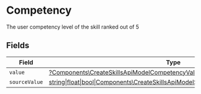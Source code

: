 # Competency

The user competency level of the skill ranked out of 5


## Fields

| Field                                                                                                                                                      | Type                                                                                                                                                       | Required                                                                                                                                                   | Description                                                                                                                                                |
| ---------------------------------------------------------------------------------------------------------------------------------------------------------- | ---------------------------------------------------------------------------------------------------------------------------------------------------------- | ---------------------------------------------------------------------------------------------------------------------------------------------------------- | ---------------------------------------------------------------------------------------------------------------------------------------------------------- |
| `value`                                                                                                                                                    | [?Components\CreateSkillsApiModelCompetencyValue](../../Models/Components/CreateSkillsApiModelCompetencyValue.md)                                          | :heavy_minus_sign:                                                                                                                                         | N/A                                                                                                                                                        |
| `sourceValue`                                                                                                                                              | [string\|float\|bool\|Components\CreateSkillsApiModelSourceValueCompetency4\|array\|null](../../Models/Components/CreateSkillsApiModelCompetencySourceValue.md) | :heavy_minus_sign:                                                                                                                                         | N/A                                                                                                                                                        |